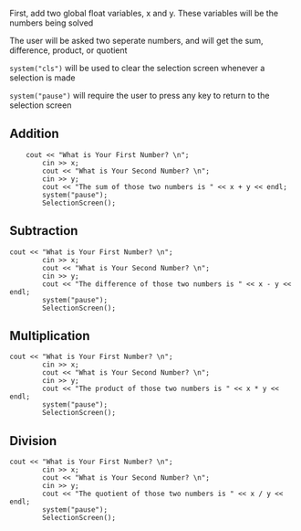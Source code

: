 First, add two global float variables, x and y. These variables will be the numbers being solved

The user will be asked two seperate numbers, and will get the sum, difference, product, or quotient

`system("cls")` will be used to clear the selection screen whenever a selection is made

`system("pause")` will require the user to press any key to return to the selection screen

## Addition

```
    cout << "What is Your First Number? \n";
		cin >> x;
		cout << "What is Your Second Number? \n";
		cin >> y;
		cout << "The sum of those two numbers is " << x + y << endl;
		system("pause");
		SelectionScreen();
```

## Subtraction

```
cout << "What is Your First Number? \n";
		cin >> x;
		cout << "What is Your Second Number? \n";
		cin >> y;
		cout << "The difference of those two numbers is " << x - y << endl;
		system("pause");
		SelectionScreen();
```

## Multiplication

```
cout << "What is Your First Number? \n";
		cin >> x;
		cout << "What is Your Second Number? \n";
		cin >> y;
		cout << "The product of those two numbers is " << x * y << endl;
		system("pause");
		SelectionScreen();
```

## Division

```
cout << "What is Your First Number? \n";
		cin >> x;
		cout << "What is Your Second Number? \n";
		cin >> y;
		cout << "The quotient of those two numbers is " << x / y << endl;
		system("pause");
		SelectionScreen();
```